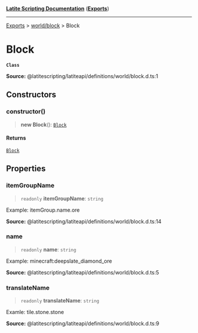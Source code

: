 [**Latite Scripting Documentation**](../../README.md) ([**Exports**](../../exports.md))

---

[Exports](../../exports.md) > [world/block](../index.md) > Block

# Block

**`Class`**

**Source:** @latitescripting/latiteapi/definitions/world/block.d.ts:1

## Constructors

### constructor()

> **new Block**(): [`Block`](class.Block.md)

#### Returns

[`Block`](class.Block.md)

## Properties

### itemGroupName

> `readonly` **itemGroupName**: `string`

Example: itemGroup.name.ore

**Source:** @latitescripting/latiteapi/definitions/world/block.d.ts:14

### name

> `readonly` **name**: `string`

Example: minecraft:deepslate_diamond_ore

**Source:** @latitescripting/latiteapi/definitions/world/block.d.ts:5

### translateName

> `readonly` **translateName**: `string`

Examle: tile.stone.stone

**Source:** @latitescripting/latiteapi/definitions/world/block.d.ts:9
